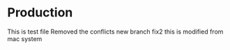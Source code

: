 # Production

This is test file 
Removed the conflicts
new branch fix2
this is modified from mac system
